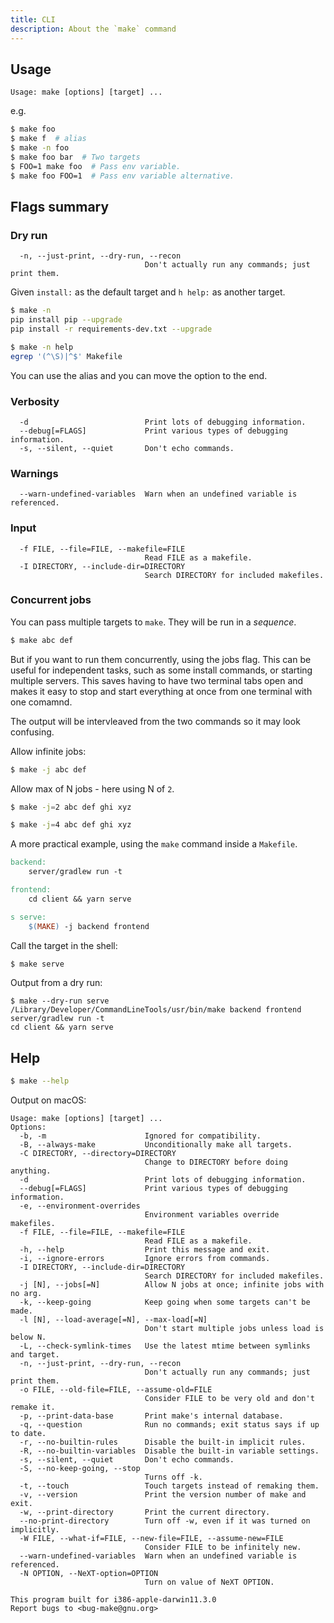 ```yaml
---
title: CLI
description: About the `make` command
---
```



## Usage

```
Usage: make [options] [target] ...
```

e.g.

```sh
$ make foo
$ make f  # alias
$ make -n foo
$ make foo bar  # Two targets
$ FOO=1 make foo  # Pass env variable.
$ make foo FOO=1  # Pass env variable alternative.
```

## Flags summary

### Dry run

```
  -n, --just-print, --dry-run, --recon
                              Don't actually run any commands; just print them.
```

Given `install:` as the default target and `h help:` as another target.

```sh
$ make -n
pip install pip --upgrade
pip install -r requirements-dev.txt --upgrade
```

```sh
$ make -n help
egrep '(^\S)|^$' Makefile
```

You can use the alias and you can move the option to the end.

### Verbosity

```
  -d                          Print lots of debugging information.
  --debug[=FLAGS]             Print various types of debugging information.
  -s, --silent, --quiet       Don't echo commands.

```

### Warnings

```
  --warn-undefined-variables  Warn when an undefined variable is referenced.
```

### Input

```
  -f FILE, --file=FILE, --makefile=FILE
                              Read FILE as a makefile.
  -I DIRECTORY, --include-dir=DIRECTORY
                              Search DIRECTORY for included makefiles.
```

### Concurrent jobs

You can pass multiple targets to `make`. They will be run in a _sequence_.

```sh
$ make abc def
```

But if you want to run them concurrently, using the jobs flag. This can be useful for independent tasks, such as some install commands, or starting multiple servers. This saves having to have two terminal tabs open and makes it easy to stop and start everything at once from one terminal with one comamnd.

The output will be intervleaved from the two commands so it may look confusing.

Allow infinite jobs:

```sh
$ make -j abc def
```

Allow max of N jobs - here using N of `2`.

```sh
$ make -j=2 abc def ghi xyz
```

```sh
$ make -j=4 abc def ghi xyz
```

A more practical example, using the `make` command inside a `Makefile`.

```Makefile
backend:
	server/gradlew run -t

frontend:
	cd client && yarn serve

s serve:
	$(MAKE) -j backend frontend
```

Call the target in the shell:

```sh
$ make serve 
```

Output from a dry run:

```console
$ make --dry-run serve 
/Library/Developer/CommandLineTools/usr/bin/make backend frontend
server/gradlew run -t
cd client && yarn serve
```


## Help

```sh
$ make --help
```

Output on macOS:

```
Usage: make [options] [target] ...
Options:
  -b, -m                      Ignored for compatibility.
  -B, --always-make           Unconditionally make all targets.
  -C DIRECTORY, --directory=DIRECTORY
                              Change to DIRECTORY before doing anything.
  -d                          Print lots of debugging information.
  --debug[=FLAGS]             Print various types of debugging information.
  -e, --environment-overrides
                              Environment variables override makefiles.
  -f FILE, --file=FILE, --makefile=FILE
                              Read FILE as a makefile.
  -h, --help                  Print this message and exit.
  -i, --ignore-errors         Ignore errors from commands.
  -I DIRECTORY, --include-dir=DIRECTORY
                              Search DIRECTORY for included makefiles.
  -j [N], --jobs[=N]          Allow N jobs at once; infinite jobs with no arg.
  -k, --keep-going            Keep going when some targets can't be made.
  -l [N], --load-average[=N], --max-load[=N]
                              Don't start multiple jobs unless load is below N.
  -L, --check-symlink-times   Use the latest mtime between symlinks and target.
  -n, --just-print, --dry-run, --recon
                              Don't actually run any commands; just print them.
  -o FILE, --old-file=FILE, --assume-old=FILE
                              Consider FILE to be very old and don't remake it.
  -p, --print-data-base       Print make's internal database.
  -q, --question              Run no commands; exit status says if up to date.
  -r, --no-builtin-rules      Disable the built-in implicit rules.
  -R, --no-builtin-variables  Disable the built-in variable settings.
  -s, --silent, --quiet       Don't echo commands.
  -S, --no-keep-going, --stop
                              Turns off -k.
  -t, --touch                 Touch targets instead of remaking them.
  -v, --version               Print the version number of make and exit.
  -w, --print-directory       Print the current directory.
  --no-print-directory        Turn off -w, even if it was turned on implicitly.
  -W FILE, --what-if=FILE, --new-file=FILE, --assume-new=FILE
                              Consider FILE to be infinitely new.
  --warn-undefined-variables  Warn when an undefined variable is referenced.
  -N OPTION, --NeXT-option=OPTION
                              Turn on value of NeXT OPTION.

This program built for i386-apple-darwin11.3.0
Report bugs to <bug-make@gnu.org>
```
